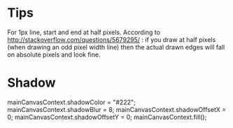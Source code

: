 # Tips

For 1px line, start and end at half pixels. According to http://stackoverflow.com/questions/5679295/ : if you draw at half pixels (when drawing an odd pixel width line) then the actual drawn edges will fall on absolute pixels and look fine.

# Shadow

mainCanvasContext.shadowColor = "#222";
mainCanvasContext.shadowBlur = 8;
mainCanvasContext.shadowOffsetX = 0;
mainCanvasContext.shadowOffsetY = 0;
mainCanvasContext.fill();